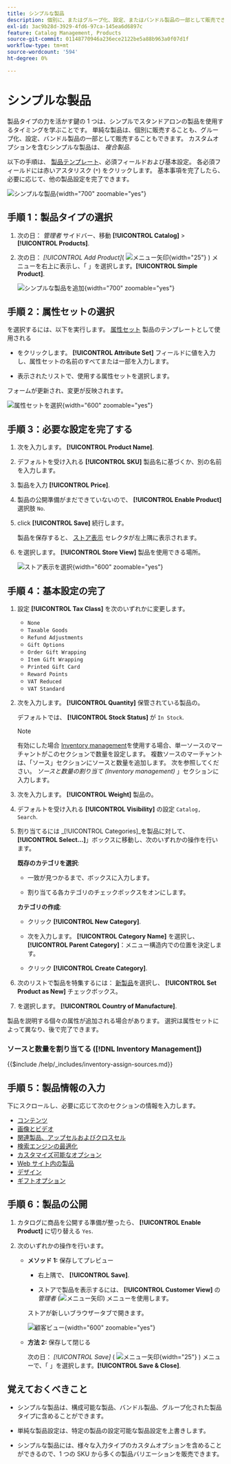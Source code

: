 ```yaml
---
title: シンプルな製品
description: 個別に、またはグループ化、設定、またはバンドル製品の一部として販売できる、シンプルな製品を作成する方法を説明します。
exl-id: 3ac9b28d-3929-4fd6-97ca-145ea6d6897c
feature: Catalog Management, Products
source-git-commit: 01148770946a236ece2122be5a88b963a0f07d1f
workflow-type: tm+mt
source-wordcount: '594'
ht-degree: 0%

---
```


# シンプルな製品

製品タイプの力を活かす鍵の 1 つは、シンプルでスタンドアロンの製品を使用するタイミングを学ぶことです。 単純な製品は、個別に販売することも、グループ化、設定、バンドル製品の一部として販売することもできます。 カスタムオプションを含むシンプルな製品は、 _複合製品_.

以下の手順は、 [製品テンプレート](attribute-sets.md)、必須フィールドおよび基本設定。 各必須フィールドには赤いアスタリスク (`*`) をクリックします。 基本事項を完了したら、必要に応じて、他の製品設定を完了できます。

![シンプルな製品](./assets/product-simple.png){width="700" zoomable="yes"}

## 手順 1：製品タイプの選択

1. 次の日： _管理者_ サイドバー、移動 **[!UICONTROL Catalog]** > **[!UICONTROL Products]**.

1. 次の日： _[!UICONTROL Add Product]_( ![メニュー矢印](../assets/icon-menu-down-arrow-red.png){width="25"} ) メニューを右上に表示し、「 」を選択します。**[!UICONTROL Simple Product]**.

   ![シンプルな製品を追加](./assets/product-add-simple.png){width="700" zoomable="yes"}

## 手順 2：属性セットの選択

を選択するには、以下を実行します。 [属性セット](attribute-sets.md) 製品のテンプレートとして使用される

- をクリックします。 **[!UICONTROL Attribute Set]** フィールドに値を入力し、属性セットの名前のすべてまたは一部を入力します。

- 表示されたリストで、使用する属性セットを選択します。

フォームが更新され、変更が反映されます。

![属性セットを選択](./assets/product-create-choose-attribute-set.png){width="600" zoomable="yes"}

## 手順 3：必要な設定を完了する

1. 次を入力します。 **[!UICONTROL Product Name]**.

1. デフォルトを受け入れる **[!UICONTROL SKU]** 製品名に基づくか、別の名前を入力します。

1. 製品を入力 **[!UICONTROL Price]**.

1. 製品の公開準備がまだできていないので、 **[!UICONTROL Enable Product]** 選択肢 `No`.

1. click **[!UICONTROL Save]** 続行します。

   製品を保存すると、 [ストア表示](introduction.md#product-scope) セレクタが左上隅に表示されます。

1. を選択します。 **[!UICONTROL Store View]** 製品を使用できる場所。

   ![ストア表示を選択](./assets/product-create-store-view-choose.png){width="600" zoomable="yes"}

## 手順 4：基本設定の完了

1. 設定 **[!UICONTROL Tax Class]** を次のいずれかに変更します。

   - `None`
   - `Taxable Goods`
   - `Refund Adjustments`
   - `Gift Options`
   - `Order Gift Wrapping`
   - `Item Gift Wrapping`
   - `Printed Gift Card`
   - `Reward Points`
   - `VAT Reduced`
   - `VAT Standard`

1. 次を入力します。 **[!UICONTROL Quantity]** 保管されている製品の。

   デフォルトでは、 **[!UICONTROL Stock Status]** が `In Stock`.

   >[!NOTE]
   >
   >有効にした場合 [Inventory management](../inventory-management/introduction.md)を使用する場合、単一ソースのマーチャントがこのセクションで数量を設定します。 複数ソースのマーチャントは、「ソース」セクションにソースと数量を追加します。 次を参照してください。 _ソースと数量の割り当て (Inventory management)_ 」セクションに入力します。

1. 次を入力します。 **[!UICONTROL Weight]** 製品の。

1. デフォルトを受け入れる **[!UICONTROL Visibility]** の設定 `Catalog, Search`.

1. 割り当てるには _[!UICONTROL Categories]_を製品に対して、**[!UICONTROL Select…]**」ボックスに移動し、次のいずれかの操作を行います。

   **既存のカテゴリを選択**:

   - 一致が見つかるまで、ボックスに入力します。

   - 割り当てる各カテゴリのチェックボックスをオンにします。

   **カテゴリの作成**:

   - クリック **[!UICONTROL New Category]**.

   - 次を入力します。 **[!UICONTROL Category Name]** を選択し、 **[!UICONTROL Parent Category]**：メニュー構造内での位置を決定します。

   - クリック **[!UICONTROL Create Category]**.

1. 次のリストで製品を特集するには： [新製品](../content-design/widget-new-products-list.md)を選択し、 **[!UICONTROL Set Product as New]** チェックボックス。

1. を選択します。 **[!UICONTROL Country of Manufacture]**.

製品を説明する個々の属性が追加される場合があります。 選択は属性セットによって異なり、後で完了できます。

### ソースと数量を割り当てる ([!DNL Inventory Management])

{{$include /help/_includes/inventory-assign-sources.md}}

## 手順 5：製品情報の入力

下にスクロールし、必要に応じて次のセクションの情報を入力します。

- [コンテンツ](product-content.md)
- [画像とビデオ](product-images-and-video.md)
- [関連製品、アップセルおよびクロスセル](related-products-up-sells-cross-sells.md)
- [検索エンジンの最適化](product-search-engine-optimization.md)
- [カスタマイズ可能なオプション](settings-advanced-custom-options.md)
- [Web サイト内の製品](settings-basic-websites.md)
- [デザイン](settings-advanced-design.md)
- [ギフトオプション](product-gift-options.md)

## 手順 6：製品の公開

1. カタログに商品を公開する準備が整ったら、 **[!UICONTROL Enable Product]** に切り替える `Yes`.

1. 次のいずれかの操作を行います。

   - **メソッド 1:** 保存してプレビュー

      - 右上隅で、 **[!UICONTROL Save]**.

      - ストアで製品を表示するには、 **[!UICONTROL Customer View]** の _管理者_ (![メニュー矢印](../assets/icon-menu-down-arrow-black.png)) メニューを使用します。

     ストアが新しいブラウザータブで開きます。

     ![顧客ビュー](./assets/product-admin-customer-view.png){width="600" zoomable="yes"}

   - **方法 2:** 保存して閉じる

     次の日： _[!UICONTROL Save]_ ( ![メニュー矢印](../assets/icon-menu-down-arrow-red.png){width="25"} ) メニューで、「 」を選択します。**[!UICONTROL Save & Close]**.

## 覚えておくべきこと

- シンプルな製品は、構成可能な製品、バンドル製品、グループ化された製品タイプに含めることができます。

- 単純な製品設定は、特定の製品の設定可能な製品設定を上書きします。

- シンプルな製品には、様々な入力タイプのカスタムオプションを含めることができるので、1 つの SKU から多くの製品バリエーションを販売できます。
